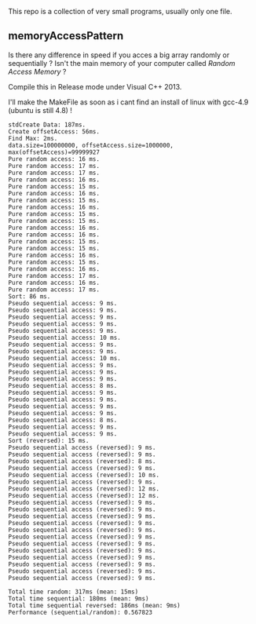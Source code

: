 This repo is a collection of very small programs, usually only one file.

## memoryAccessPattern

Is there any difference in speed if you acces a big array randomly or sequentially ?
Isn't the main memory of your computer called _Random Access Memory_ ?

Compile this in Release mode under Visual C++ 2013. 

I'll make the MakeFile as soon as i cant find an install of linux with gcc-4.9 (ubuntu is still 4.8) !

    stdCreate Data: 187ms.
    Create offsetAccess: 56ms.
    Find Max: 2ms.
    data.size=100000000, offsetAccess.size=1000000, max(offsetAccess)=99999927
    Pure random access: 16 ms.
    Pure random access: 17 ms.
    Pure random access: 17 ms.
    Pure random access: 16 ms.
    Pure random access: 15 ms.
    Pure random access: 16 ms.
    Pure random access: 15 ms.
    Pure random access: 16 ms.
    Pure random access: 15 ms.
    Pure random access: 15 ms.
    Pure random access: 16 ms.
    Pure random access: 16 ms.
    Pure random access: 15 ms.
    Pure random access: 15 ms.
    Pure random access: 16 ms.
    Pure random access: 15 ms.
    Pure random access: 16 ms.
    Pure random access: 17 ms.
    Pure random access: 16 ms.
    Pure random access: 17 ms.
    Sort: 86 ms.
    Pseudo sequential access: 9 ms.
    Pseudo sequential access: 9 ms.
    Pseudo sequential access: 9 ms.
    Pseudo sequential access: 9 ms.
    Pseudo sequential access: 9 ms.
    Pseudo sequential access: 10 ms.
    Pseudo sequential access: 9 ms.
    Pseudo sequential access: 9 ms.
    Pseudo sequential access: 10 ms.
    Pseudo sequential access: 9 ms.
    Pseudo sequential access: 9 ms.
    Pseudo sequential access: 9 ms.
    Pseudo sequential access: 8 ms.
    Pseudo sequential access: 9 ms.
    Pseudo sequential access: 9 ms.
    Pseudo sequential access: 9 ms.
    Pseudo sequential access: 9 ms.
    Pseudo sequential access: 8 ms.
    Pseudo sequential access: 9 ms.
    Pseudo sequential access: 9 ms.
    Sort (reversed): 15 ms.
    Pseudo sequential access (reversed): 9 ms.
    Pseudo sequential access (reversed): 9 ms.
    Pseudo sequential access (reversed): 8 ms.
    Pseudo sequential access (reversed): 9 ms.
    Pseudo sequential access (reversed): 10 ms.
    Pseudo sequential access (reversed): 9 ms.
    Pseudo sequential access (reversed): 12 ms.
    Pseudo sequential access (reversed): 12 ms.
    Pseudo sequential access (reversed): 9 ms.
    Pseudo sequential access (reversed): 9 ms.
    Pseudo sequential access (reversed): 9 ms.
    Pseudo sequential access (reversed): 9 ms.
    Pseudo sequential access (reversed): 9 ms.
    Pseudo sequential access (reversed): 9 ms.
    Pseudo sequential access (reversed): 9 ms.
    Pseudo sequential access (reversed): 9 ms.
    Pseudo sequential access (reversed): 9 ms.
    Pseudo sequential access (reversed): 9 ms.
    Pseudo sequential access (reversed): 9 ms.
    Pseudo sequential access (reversed): 9 ms.
    
    Total time random: 317ms (mean: 15ms)
    Total time sequential: 180ms (mean: 9ms)
    Total time sequential reversed: 186ms (mean: 9ms)
    Performance (sequential/random): 0.567823